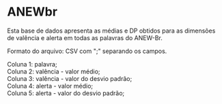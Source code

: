 # ANEWbr
<p>Esta base de dados apresenta as médias e DP obtidos para as dimensões de valência e alerta em todas as palavras do ANEW-Br.</p>
<p>Formato do arquivo: CSV com ";" separando os campos.</p>
<p>Coluna 1: palavra;</br>
Coluna 2: valência - valor médio;</br>
Coluna 3: valência - valor do desvio padrão;</br>
Coluna 4: alerta - valor médio;</br>
Coluna 5: alerta - valor do desvio padrão;</p>
